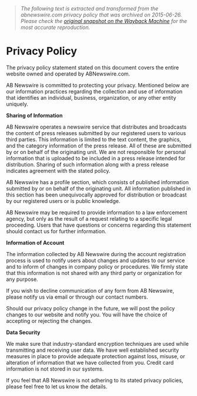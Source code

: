 > *The following text is extracted and transformed from the abnewswire.com privacy policy that was archived on 2015-06-26. Please check the [original snapshot on the Wayback Machine](https://web.archive.org/web/20150626170334id_/http%3A//www.abnewswire.com/privacy_policy.php) for the most accurate reproduction.*

# Privacy Policy

The privacy policy statement stated on this document covers the entire website owned and operated by ABNewswire.com.

AB Newswire is committed to protecting your privacy. Mentioned below are our information practices regarding the collection and use of information that identifies an individual, business, organization, or any other entity uniquely.

**Sharing of Information**

AB Newswire operates a newswire service that distributes and broadcasts the content of press releases submitted by our registered users to various third parties. This information is limited to the text content, the graphics, and the category information of the press release. All of these are submitted by or on behalf of the originating unit. We are not responsible for personal information that is uploaded to be included in a press release intended for distribution. Sharing of such information along with a press release indicates agreement with the stated policy.

AB Newswire has a profile section, which consists of published information submitted by or on behalf of the originating unit. All information published in this section has been unequivocally approved for distribution or broadcast by our registered users or is public knowledge.

AB Newswire may be required to provide information to a law enforcement agency, but only as the result of a request relating to a specific legal proceeding. Users that have questions or concerns regarding this statement should contact us for further information.

**Information of Account**

The information collected by AB Newswire during the account registration process is used to notify users about changes and updates to our service and to inform of changes in company policy or procedures. We firmly state that this information is not shared with any third party or organization for any purpose.

If you wish to decline communication of any form from AB Newswire, please notify us via email or through our contact numbers.

Should our privacy policy change in the future, we will post the policy changes to our website and notify you. You will have the choice of accepting or rejecting the changes.

**Data Security**

We make sure that industry-standard encryption techniques are used while transmitting and receiving user data. We have well established security measures in place to provide adequate protection against loss, misuse, or alteration of information that we have collected from you. Credit card information is not stored in our systems.

If you feel that AB Newswire is not adhering to its stated privacy policies, please feel free to let us know the details.
